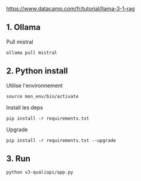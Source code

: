 

https://www.datacamp.com/fr/tutorial/llama-3-1-rag

## 1. Ollama

Pull mistral

    ollama pull mistral

## 2. Python install 

Utilise l'environnement

    source mon_env/bin/activate

Install les deps

    pip install -r requirements.txt

Upgrade

    pip install -r requirements.txt --upgrade


## 3. Run

    python v3-qualiopi/app.py  